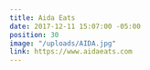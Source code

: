 ```yaml
---
title: Aida Eats
date: 2017-12-11 15:07:00 -05:00
position: 30
image: "/uploads/AIDA.jpg"
link: https://www.aidaeats.com
---
```


